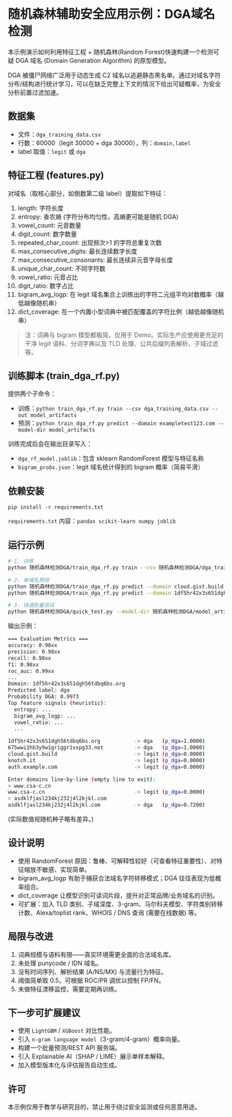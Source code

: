 # 随机森林辅助安全应用示例：DGA域名检测

本示例演示如何利用特征工程 + 随机森林(Random Forest)快速构建一个检测可疑 DGA 域名 (Domain Generation Algorithm) 的原型模型。

DGA 被僵尸网络广泛用于动态生成 C2 域名以逃避静态黑名单。通过对域名字符分布/结构进行统计学习，可以在缺乏完整上下文的情况下给出可疑概率，为安全分析前置过滤加速。

## 数据集
- 文件：`dga_training_data.csv`
- 行数：60000（legit 30000 + dga 30000），列：`domain,label`
- label 取值：`legit` 或 `dga`

## 特征工程 (features.py)
对域名（取核心部分，如倒数第二级 label）提取如下特征：
1. length: 字符长度
2. entropy: 香农熵 (字符分布均匀性，高熵更可能是随机 DGA)
3. vowel_count: 元音数量
4. digit_count: 数字数量
5. repeated_char_count: 出现频次>1 的字符总重复次数
6. max_consecutive_digits: 最长连续数字长度
7. max_consecutive_consonants: 最长连续非元音字母长度
8. unique_char_count: 不同字符数
9. vowel_ratio: 元音占比
10. digit_ratio: 数字占比
11. bigram_avg_logp: 在 legit 域名集合上训练出的字符二元组平均对数概率（越低越像随机串）
12. dict_coverage: 在一个内置小型词典中被匹配覆盖的字符比例（越低越像随机串）

> 注：词典与 bigram 模型都极简，仅用于 Demo。实际生产应使用更充足的干净 legit 语料、分词字典以及 TLD 处理、公共后缀列表解析、子域过滤等。

## 训练脚本 (train_dga_rf.py)
提供两个子命令：
- 训练：`python train_dga_rf.py train --csv dga_training_data.csv --out model_artifacts`
- 预测：`python train_dga_rf.py predict --domain exampletest123.com --model-dir model_artifacts`

训练完成后会在输出目录写入：
- `dga_rf_model.joblib`：包含 sklearn RandomForest 模型与特征名称
- `bigram_probs.json`：legit 域名统计得到的 bigram 概率（简易平滑）

## 依赖安装
```
pip install -r requirements.txt
```

`requirements.txt` 内容：`pandas scikit-learn numpy joblib`

## 运行示例
```bash
# 1. 训练
python 随机森林检测DGA/train_dga_rf.py train --csv 随机森林检测DGA/dga_training_data.csv --out 随机森林检测DGA/model_artifacts

# 2. 单域名预测
python 随机森林检测DGA/train_dga_rf.py predict --domain cloud.gist.build --model-dir 随机森林检测DGA/model_artifacts
python 随机森林检测DGA/train_dga_rf.py predict --domain 1df5hr42x3s651dgh56tdbq6bs.org --model-dir 随机森林检测DGA/model_artifacts

# 3. 快速批量测试
python 随机森林检测DGA/quick_test.py --model-dir 随机森林检测DGA/model_artifacts
```

输出示例：
```bash
=== Evaluation Metrics ===
accuracy: 0.98xx
precision: 0.98xx
recall: 0.98xx
f1: 0.98xx
roc_auc: 0.99xx
...
Domain: 1df5hr42x3s651dgh56tdbq6bs.org
Predicted label: dga
Probability DGA: 0.9973
Top feature signals (heuristic):
  entropy: ...
  bigram_avg_logp: ...
  vowel_ratio: ...
  ...

1df5hr42x3s651dgh56tdbq6bs.org           -> dga   (p_dga=1.0000)
675wwi1hb3y9w1griggr1vxpg33.net          -> dga   (p_dga=1.0000)
cloud.gist.build                         -> legit (p_dga=0.0000)
knotch.it                                -> legit (p_dga=0.0000)
auth.example.com                         -> legit (p_dga=0.0000)

Enter domains line-by-line (empty line to exit):
> www.csa-c.cn
www.csa-c.cn                             -> legit (p_dga=0.0000)
> asdklfjasl234kj232j4l2kjkl.com     
asdklfjasl234kj232j4l2kjkl.com           -> dga   (p_dga=0.7200)
```
(实际数值视随机种子略有差异。)

## 设计说明
- 使用 RandomForest 原因：鲁棒、可解释性较好（可查看特征重要性）、对特征缩放不敏感、实现简单。
- bigram_avg_logp 有助于捕获合法域名字符转移模式；DGA 往往表现为低概率组合。
- dict_coverage 让模型识别可读词片段，提升对正常品牌/业务域名的识别。
- 可扩展：加入 TLD 类别、子域深度、3-gram、马尔科夫模型、字符类别转移计数、Alexa/toplist rank、WHOIS / DNS 查询 (需要在线数据) 等。

## 局限与改进
1. 词典规模与语料有限——真实环境需更全面的合法域名库。
2. 未处理 punycode / IDN 域名。
3. 没有时间序列、解析结果 (A/NS/MX) 与流量行为特征。
4. 阈值简单取 0.5，可根据 ROC/PR 调优以控制 FP/FN。
5. 未做特征漂移监控，需要定期再训练。

## 下一步可扩展建议
- 使用 `LightGBM` / `XGBoost` 对比性能。
- 引入 `n-gram language model`（3-gram/4-gram）概率向量。
- 构建一个批量预测/REST API 服务端。
- 引入 Explainable AI（SHAP / LIME）展示单样本解释。
- 加入模型版本化与评估报告自动生成。

## 许可
本示例仅用于教学与研究目的，禁止用于绕过安全监测或任何恶意用途。
